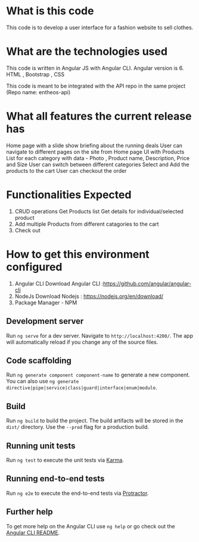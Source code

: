 # What is this code

This code is to develop a user interface for a fashion website to sell clothes. 

# What are the technologies used

This code is written in Angular JS with Angular CLI. Angular version is 6. 
HTML , Bootstrap , CSS 

This code is meant to be integrated with the API repo in the same project (Repo name: entheos-api)

# What all features the current release has
Home page with a slide show briefing about the running deals 
User can navigate to different pages on the site from Home page
UI with Products List for each category with data - Photo , Product name, Description, Price and Size
User can switch between different categories
Select and Add the products to the cart
User can checkout the order

# Functionalities Expected


1. CRUD operations
    Get Products list
    Get details for individual/selected product
2. Add multiple Products from different catagories to the cart
3. Check out

# How to get this environment configured

1.	Angular CLI
  	  Download Angular CLI :https://github.com/angular/angular-cli
2.	NodeJs
      Download Nodejs : https://nodejs.org/en/download/
3.	Package Manager - NPM

   
## Development server

Run `ng serve` for a dev server. Navigate to `http://localhost:4200/`. The app will automatically reload if you change any of the source files.

## Code scaffolding

Run `ng generate component component-name` to generate a new component. You can also use `ng generate directive|pipe|service|class|guard|interface|enum|module`.

## Build

Run `ng build` to build the project. The build artifacts will be stored in the `dist/` directory. Use the `--prod` flag for a production build.

## Running unit tests

Run `ng test` to execute the unit tests via [Karma](https://karma-runner.github.io).

## Running end-to-end tests

Run `ng e2e` to execute the end-to-end tests via [Protractor](http://www.protractortest.org/).

## Further help

To get more help on the Angular CLI use `ng help` or go check out the [Angular CLI README](https://github.com/angular/angular-cli/blob/master/README.md).
